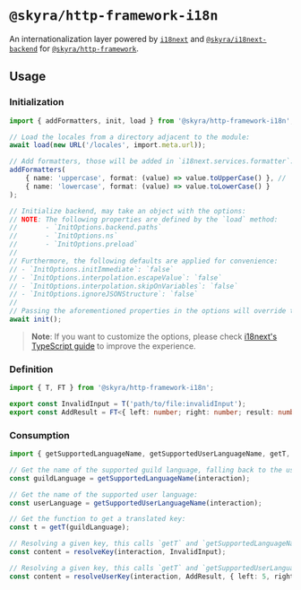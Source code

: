# `@skyra/http-framework-i18n`

An internationalization layer powered by [`i18next`](https://www.npmjs.com/package/i18next) and [`@skyra/i18next-backend`](https://www.npmjs.com/package/@skyra/i18next-backend) for [`@skyra/http-framework`](https://www.npmjs.com/package/@skyra/http-framework).

## Usage

### Initialization

```typescript
import { addFormatters, init, load } from '@skyra/http-framework-i18n';

// Load the locales from a directory adjacent to the module:
await load(new URL('/locales', import.meta.url));

// Add formatters, those will be added in `i18next.services.formatter`:
addFormatters(
	{ name: 'uppercase', format: (value) => value.toUpperCase() }, //
	{ name: 'lowercase', format: (value) => value.toLowerCase() }
);

// Initialize backend, may take an object with the options:
// NOTE: The following properties are defined by the `load` method:
//       - `InitOptions.backend.paths`
//       - `InitOptions.ns`
//       - `InitOptions.preload`
//
// Furthermore, the following defaults are applied for convenience:
// - `InitOptions.initImmediate`: `false`
// - `InitOptions.interpolation.escapeValue`: `false`
// - `InitOptions.interpolation.skipOnVariables`: `false`
// - `InitOptions.ignoreJSONStructure`: `false`
//
// Passing the aforementioned properties in the options will override the library's defaults.
await init();
```

> **Note**: If you want to customize the options, please check [i18next's TypeScript guide](https://www.i18next.com/overview/typescript) to improve the experience.

### Definition

```typescript
import { T, FT } from '@skyra/http-framework-i18n';

export const InvalidInput = T('path/to/file:invalidInput');
export const AddResult = FT<{ left: number; right: number; result: number }>('path/to/file:addResult');
```

### Consumption

```typescript
import { getSupportedLanguageName, getSupportedUserLanguageName, getT, resolveKey, resolveUserKey } from '@skyra/http-framework-i18n';

// Get the name of the supported guild language, falling back to the user's on DMs:
const guildLanguage = getSupportedLanguageName(interaction);

// Get the name of the supported user language:
const userLanguage = getSupportedUserLanguageName(interaction);

// Get the function to get a translated key:
const t = getT(guildLanguage);

// Resolving a given key, this calls `getT` and `getSupportedLanguageName` under the hood:
const content = resolveKey(interaction, InvalidInput);

// Resolving a given key, this calls `getT` and `getSupportedUserLanguageName` under the hood:
const content = resolveUserKey(interaction, AddResult, { left: 5, right: 10, result: 15 });
```
